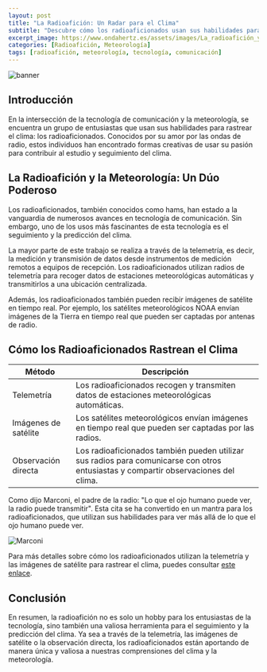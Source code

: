 ```yaml
---
layout: post
title: "La Radioafición: Un Radar para el Clima"
subtitle: "Descubre cómo los radioaficionados usan sus habilidades para rastrear el clima"
excerpt_image: https://www.ondahertz.es/assets/images/La_radioafición_y_la_meteorología.png
categories: [Radioafición, Meteorología]
tags: [radioafición, meteorología, tecnología, comunicación]
---
```


![banner](https://www.ondahertz.es/assets/images/La_radioafición_y_la_meteorología.png "Un radioaficionado en su estación de radio, monitoreando mapas meteorológicos y gráficos, mientras utiliza equipos de comunicación para rastrear condiciones climáticas en tiempo real.")

## Introducción

En la intersección de la tecnología de comunicación y la meteorología, se encuentra un grupo de entusiastas que usan sus habilidades para rastrear el clima: los radioaficionados. Conocidos por su amor por las ondas de radio, estos individuos han encontrado formas creativas de usar su pasión para contribuir al estudio y seguimiento del clima.

## La Radioafición y la Meteorología: Un Dúo Poderoso

Los radioaficionados, también conocidos como hams, han estado a la vanguardia de numerosos avances en tecnología de comunicación. Sin embargo, uno de los usos más fascinantes de esta tecnología es el seguimiento y la predicción del clima.

La mayor parte de este trabajo se realiza a través de la telemetría, es decir, la medición y transmisión de datos desde instrumentos de medición remotos a equipos de recepción. Los radioaficionados utilizan radios de telemetría para recoger datos de estaciones meteorológicas automáticas y transmitirlos a una ubicación centralizada.

Además, los radioaficionados también pueden recibir imágenes de satélite en tiempo real. Por ejemplo, los satélites meteorológicos NOAA envían imágenes de la Tierra en tiempo real que pueden ser captadas por antenas de radio.

## Cómo los Radioaficionados Rastrean el Clima

| Método | Descripción |
|--------|-------------|
| Telemetría | Los radioaficionados recogen y transmiten datos de estaciones meteorológicas automáticas. |
| Imágenes de satélite | Los satélites meteorológicos envían imágenes en tiempo real que pueden ser captadas por las radios. |
| Observación directa | Los radioaficionados también pueden utilizar sus radios para comunicarse con otros entusiastas y compartir observaciones del clima. |

Como dijo Marconi, el padre de la radio: "Lo que el ojo humano puede ver, la radio puede transmitir". Esta cita se ha convertido en un mantra para los radioaficionados, que utilizan sus habilidades para ver más allá de lo que el ojo humano puede ver.

![Marconi](https://www.ondahertz.es/assets/images/Marconi.jpg "Guglielmo Marconi, el padre de la radioafición, cuyas palabras siguen siendo una fuente de inspiración para los radioaficionados de hoy.")

Para más detalles sobre cómo los radioaficionados utilizan la telemetría y las imágenes de satélite para rastrear el clima, puedes consultar [este enlace](https://www.arrl.org/telemetry).

## Conclusión

En resumen, la radioafición no es solo un hobby para los entusiastas de la tecnología, sino también una valiosa herramienta para el seguimiento y la predicción del clima. Ya sea a través de la telemetría, las imágenes de satélite o la observación directa, los radioaficionados están aportando de manera única y valiosa a nuestras comprensiones del clima y la meteorología.